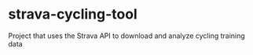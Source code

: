 # strava-cycling-tool
Project that uses the Strava API to download and analyze cycling training data
